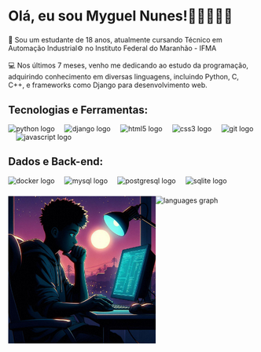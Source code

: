 <h1 align="left">Olá, eu sou Myguel Nunes!👋🏽👨🏽‍💻</h1>

### 

<p align="left">🏫 Sou um estudante de 18 anos, atualmente cursando Técnico em Automação Industrial⚙️ no Instituto Federal do Maranhão - IFMA<br><br>💻 Nos últimos 7 meses, venho me dedicando ao estudo da programação, adquirindo conhecimento em diversas linguagens, incluindo Python, C, C++, e frameworks como Django para desenvolvimento web.</p>

### 

<h2 align="left">Tecnologias e Ferramentas:</h2>

<div align="left">
  <img src="https://cdn.jsdelivr.net/gh/devicons/devicon/icons/python/python-original.svg" height="40" alt="python logo"  />
  <img width="12" />
  <img src="https://skillicons.dev/icons?i=django" height="40" alt="django logo"  />
  <img width="12" />
  <img src="https://cdn.jsdelivr.net/gh/devicons/devicon/icons/html5/html5-original.svg" height="40" alt="html5 logo"  />
  <img width="12" />
  <img src="https://cdn.jsdelivr.net/gh/devicons/devicon/icons/css3/css3-original.svg" height="40" alt="css3 logo"  />
  <img width="12" />
  <img src="https://cdn.jsdelivr.net/gh/devicons/devicon/icons/git/git-original.svg" height="40" alt="git logo"  />
  <img width="12" />
  <img src="https://cdn.jsdelivr.net/gh/devicons/devicon/icons/javascript/javascript-original.svg" height="40" alt="javascript logo"  />
</div>

<h2 align="left">Dados e Back-end:</h2>
<div align="left">
  <img src="https://skillicons.dev/icons?i=docker" height="40" alt="docker logo"  />
  <img width="12" />
  <img src="https://skillicons.dev/icons?i=mysql" height="40" alt="mysql logo"  />
  <img width="12" />
  <img src="https://skillicons.dev/icons?i=postgres" height="40" alt="postgresql logo"  />
  <img width="12" />
  <img src="https://cdn.jsdelivr.net/gh/devicons/devicon/icons/sqlite/sqlite-original.svg" height="40" alt="sqlite logo"  />
</div>

###

<img align="left" height="300" src="https://github.com/Myguel-Angelo/Myguel-Angelo/blob/main/student.jpg"  />
<img src="https://github-readme-stats.vercel.app/api/top-langs?username=Myguel-Angelo&locale=en&hide_title=true&layout=compact&card_width=320&langs_count=5&theme=dark&hide_border=true&order=2" height="113" alt="languages graph"  />


### 

<br clear="both">

<h2 align="left"></h2>

### 

